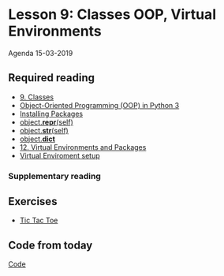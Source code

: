 # Lesson 9: Classes OOP, Virtual Environments
Agenda 15-03-2019

## Required reading
* [9. Classes](https://docs.python.org/3/tutorial/classes.html)
* [Object-Oriented Programming (OOP) in Python 3](https://realpython.com/python3-object-oriented-programming/)
* [Installing Packages](https://packaging.python.org/tutorials/installing-packages/)
* [object.__repr__(self)](https://docs.python.org/3/reference/datamodel.html#object.__repr__)
* [object.__str__(self)](https://docs.python.org/3/reference/datamodel.html#object.__str__)
* [object.__dict__](https://docs.python.org/3/library/stdtypes.html#object.__dict__)
* [12. Virtual Environments and Packages](https://docs.python.org/3/tutorial/venv.html)
* [Virtual Enviroment setup ](materials/virtual_enviroment_setup.md)


### Supplementary reading
<!--
* [virtualenv 16.4.3](https://pypi.org/project/virtualenv/)
  * ```` pip install vertualenv  ````   
* [Python Virtual Environments: A Primer](https://realpython.com/python-virtual-environments-a-primer/)
-->

## Exercises
* [Tic Tac Toe](exercises/tic_tac_toe.md)

## Code from today
[Code](/code_from_today)